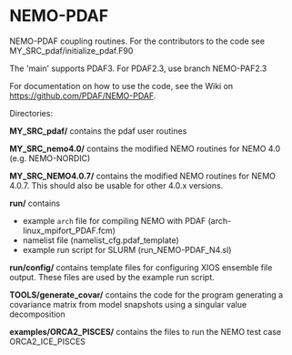 # NEMO-PDAF

NEMO-PDAF coupling routines. For the contributors to the code see MY_SRC_pdaf/initialize_pdaf.F90

The 'main' supports PDAF3. For PDAF2.3, use branch NEMO-PAF2.3

For documentation on how to use the code, see the Wiki on https://github.com/PDAF/NEMO-PDAF.

Directories:

**MY_SRC_pdaf/** contains the pdaf user routines

**MY_SRC_nemo4.0/** contains the modified NEMO routines for NEMO 4.0 (e.g. NEMO-NORDIC)

**MY_SRC_NEMO4.0.7/** contains the modified NEMO routines for NEMO 4.0.7. This should also be usable for other 4.0.x versions.

**run/** contains 
- example `arch` file for compiling NEMO with PDAF (arch-linux_mpifort_PDAF.fcm)
- namelist file (namelist_cfg.pdaf_template)
- example run script for SLURM (run_NEMO-PDAF_N4.sl)

**run/config/** contains template files for configuring XIOS ensemble file output. These files are used by the example run script. 

**TOOLS/generate_covar/** contains the code for the program generating a covariance matrix from model snapshots using a singular value decomposition

**examples/ORCA2_PISCES/** contains the files to run the NEMO test case ORCA2_ICE_PISCES
